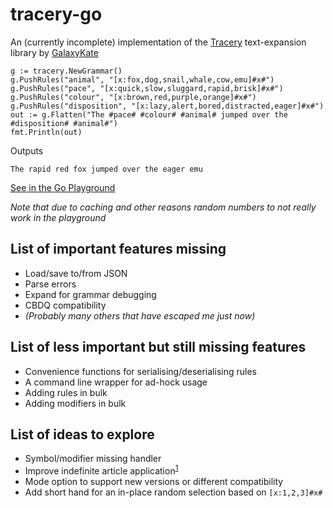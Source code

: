 # tracery-go
An (currently incomplete) implementation of the [Tracery](http://tracery.io/) text-expansion library by [GalaxyKate](http://www.galaxykate.com/)

```
g := tracery.NewGrammar()
g.PushRules("animal", "[x:fox,dog,snail,whale,cow,emu]#x#")
g.PushRules("pace", "[x:quick,slow,sluggard,rapid,brisk]#x#")
g.PushRules("colour", "[x:brown,red,purple,orange]#x#")
g.PushRules("disposition", "[x:lazy,alert,bored,distracted,eager]#x#")
out := g.Flatten("The #pace# #colour# #animal# jumped over the #disposition# #animal#")
fmt.Println(out)
```

Outputs
```
The rapid red fox jumped over the eager emu
```

[See in the Go Playground](https://play.golang.org/p/oItZ8pOX4ZW)

_Note that due to caching and other reasons random numbers to not really work in the playground_

## List of important features missing
- Load/save to/from JSON
- Parse errors
- Expand for grammar debugging
- CBDQ compatibility
- _(Probably many others that have escaped me just now)_

## List of less important but still missing features
- Convenience functions for serialising/deserialising rules
- A command line wrapper for ad-hock usage
- Adding rules in bulk
- Adding modifiers in bulk

## List of ideas to explore
- Symbol/modifier missing handler
- Improve indefinite article application<sup>[1](https://stackoverflow.com/a/4558514)</sup>
- Mode option to support new versions or different compatibility
- Add short hand for an in-place random selection based on `[x:1,2,3]#x#`

